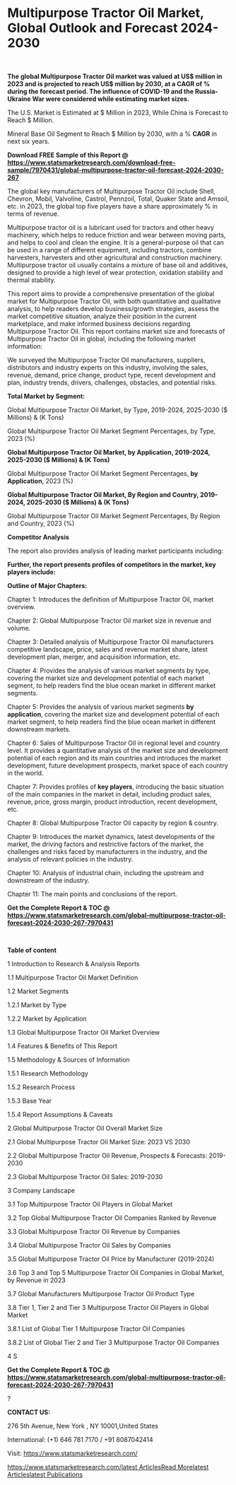 <h1>Multipurpose Tractor Oil Market, Global Outlook and Forecast 2024-2030</h1><br/><p><strong>The global Multipurpose Tractor Oil market was valued at US$ million in 2023 and is projected to reach US$ million by 2030, at a <strong>CAGR</strong> of % during the forecast period. The influence of COVID-19 and the Russia-Ukraine War were considered while estimating market sizes.</strong></p>
 
 
 
 <p>The U.S. Market is Estimated at $ Million in 2023, While China is Forecast to Reach $ Million.</p>
 
 
 
 <p>Mineral Base Oil Segment to Reach $ Million by 2030, with a % <strong>CAGR</strong> in next six years.</p>
 
 
 
 <p><strong>Download FREE Sample of this Report @ <a href="https://www.statsmarketresearch.com/download-free-sample/7970431/global-multipurpose-tractor-oil-forecast-2024-2030-267">https://www.statsmarketresearch.com/download-free-sample/7970431/global-multipurpose-tractor-oil-forecast-2024-2030-267</a></strong></p>
 
 
 
 <p>The global key manufacturers of Multipurpose Tractor Oil include Shell, Chevron, Mobil, Valvoline, Castrol, Pennzoil, Total, Quaker State and Amsoil, etc. in 2023, the global top five players have a share approximately % in terms of revenue.</p>
 
 
 
 <p>Multipurpose tractor oil is a lubricant used for tractors and other heavy machinery, which helps to reduce friction and wear between moving parts, and helps to cool and clean the engine. It is a general-purpose oil that can be used in a range of different equipment, including tractors, combine harvesters, harvesters and other agricultural and construction machinery. Multipurpose tractor oil usually contains a mixture of base oil and additives, designed to provide a high level of wear protection, oxidation stability and thermal stability.</p>
 
 
 
 <p>This report aims to provide a comprehensive presentation of the global market for Multipurpose Tractor Oil, with both quantitative and qualitative analysis, to help readers develop business/growth strategies, assess the market competitive situation, analyze their position in the current marketplace, and make informed business decisions regarding Multipurpose Tractor Oil. This report contains market size and forecasts of Multipurpose Tractor Oil in global, including the following market information:</p>
 
 
 
 <p>We surveyed the Multipurpose Tractor Oil manufacturers, suppliers, distributors and industry experts on this industry, involving the sales, revenue, demand, price change, product type, recent development and plan, industry trends, drivers, challenges, obstacles, and potential risks.</p>
 
 
 
 <p><strong>Total Market by Segment:</strong></p>
 
 
 
 <p>Global Multipurpose Tractor Oil Market, by Type, 2019-2024, 2025-2030 ($ Millions) & (K Tons)</p>
 
 
 
 <p>Global Multipurpose Tractor Oil Market Segment Percentages, by Type, 2023 (%)</p>
 
 
 
 <p><strong>Global Multipurpose Tractor Oil Market, <strong>by Application</strong>, 2019-2024, 2025-2030 ($ Millions) & (K Tons)</strong></p>
 
 
 
 <p>Global Multipurpose Tractor Oil Market Segment Percentages, <strong>by Application</strong>, 2023 (%)</p>
 
 
 
 <p><strong>Global Multipurpose Tractor Oil Market, By Region and Country, 2019-2024, 2025-2030 ($ Millions) & (K Tons)</strong></p>
 
 
 
 <p>Global Multipurpose Tractor Oil Market Segment Percentages, By Region and Country, 2023 (%)</p>
 
 
 
 <p><strong>Competitor Analysis</strong></p>
 
 
 
 <p>The report also provides analysis of leading market participants including:</p>
 
 
 
 <p><strong>Further, the report presents profiles of competitors in the market, <strong>key players</strong> include:</strong></p>
 
 
 
 <p><strong>Outline of Major Chapters:</strong></p>
 
 
 
 <p>Chapter 1: Introduces the definition of Multipurpose Tractor Oil, market overview.</p>
 
 
 
 <p>Chapter 2: Global Multipurpose Tractor Oil market size in revenue and volume.</p>
 
 
 
 <p>Chapter 3: Detailed analysis of Multipurpose Tractor Oil manufacturers competitive landscape, price, sales and revenue market share, latest development plan, merger, and acquisition information, etc.</p>
 
 
 
 <p>Chapter 4: Provides the analysis of various market segments by type, covering the market size and development potential of each market segment, to help readers find the blue ocean market in different market segments.</p>
 
 
 
 <p>Chapter 5: Provides the analysis of various market segments <strong>by application</strong>, covering the market size and development potential of each market segment, to help readers find the blue ocean market in different downstream markets.</p>
 
 
 
 <p>Chapter 6: Sales of Multipurpose Tractor Oil in regional level and country level. It provides a quantitative analysis of the market size and development potential of each region and its main countries and introduces the market development, future development prospects, market space of each country in the world.</p>
 
 
 
 <p>Chapter 7: Provides profiles of <strong>key players</strong>, introducing the basic situation of the main companies in the market in detail, including product sales, revenue, price, gross margin, product introduction, recent development, etc.</p>
 
 
 
 <p>Chapter 8: Global Multipurpose Tractor Oil capacity by region & country.</p>
 
 
 
 <p>Chapter 9: Introduces the market dynamics, latest developments of the market, the driving factors and restrictive factors of the market, the challenges and risks faced by manufacturers in the industry, and the analysis of relevant policies in the industry.</p>
 
 
 
 <p>Chapter 10: Analysis of industrial chain, including the upstream and downstream of the industry.</p>
 
 
 
 <p>Chapter 11: The main points and conclusions of the report.</p>
 
 
 
 <div><b>Get the Complete Report & TOC @ <a href="https://www.statsmarketresearch.com/global-multipurpose-tractor-oil-forecast-2024-2030-267-7970431">https://www.statsmarketresearch.com/global-multipurpose-tractor-oil-forecast-2024-2030-267-7970431</a></b></div>
 
 
 
 <p><br />
 
 <b>Table of content</b></p>
 
 
 
 <p>1 Introduction to Research & Analysis Reports<br />
 
 1.1 Multipurpose Tractor Oil Market Definition<br />
 
 1.2 Market Segments<br />
 
 1.2.1 Market by Type<br />
 
 1.2.2 Market by Application<br />
 
 1.3 Global Multipurpose Tractor Oil Market Overview<br />
 
 1.4 Features & Benefits of This Report<br />
 
 1.5 Methodology & Sources of Information<br />
 
 1.5.1 Research Methodology<br />
 
 1.5.2 Research Process<br />
 
 1.5.3 Base Year<br />
 
 1.5.4 Report Assumptions & Caveats<br />
 
 2 Global Multipurpose Tractor Oil Overall Market Size<br />
 
 2.1 Global Multipurpose Tractor Oil Market Size: 2023 VS 2030<br />
 
 2.2 Global Multipurpose Tractor Oil Revenue, Prospects & Forecasts: 2019-2030<br />
 
 2.3 Global Multipurpose Tractor Oil Sales: 2019-2030<br />
 
 3 Company Landscape<br />
 
 3.1 Top Multipurpose Tractor Oil Players in Global Market<br />
 
 3.2 Top Global Multipurpose Tractor Oil Companies Ranked by Revenue<br />
 
 3.3 Global Multipurpose Tractor Oil Revenue by Companies<br />
 
 3.4 Global Multipurpose Tractor Oil Sales by Companies<br />
 
 3.5 Global Multipurpose Tractor Oil Price by Manufacturer (2019-2024)<br />
 
 3.6 Top 3 and Top 5 Multipurpose Tractor Oil Companies in Global Market, by Revenue in 2023<br />
 
 3.7 Global Manufacturers Multipurpose Tractor Oil Product Type<br />
 
 3.8 Tier 1, Tier 2 and Tier 3 Multipurpose Tractor Oil Players in Global Market<br />
 
 3.8.1 List of Global Tier 1 Multipurpose Tractor Oil Companies<br />
 
 3.8.2 List of Global Tier 2 and Tier 3 Multipurpose Tractor Oil Companies<br />
 
 4 S</p>
 
 
 
 <div><b>Get the Complete Report & TOC @ <a href="https://www.statsmarketresearch.com/global-multipurpose-tractor-oil-forecast-2024-2030-267-7970431">https://www.statsmarketresearch.com/global-multipurpose-tractor-oil-forecast-2024-2030-267-7970431</a></b></div>
 
 
 
 <p>? </p>
 
 
 
 <p><b>CONTACT US:</b><br />
 
 276 5th Avenue, New York , NY 10001,United States<br />
 
 International: (+1) 646 781 7170 / +91 8087042414<br />
 
 Visit: <a href="https://www.statsmarketresearch.com/">https://www.statsmarketresearch.com/</a><br />
 
 <a href="https://gyeongbokgung.com">https://www.statsmarketresearch.com/</a><a href="https://hallyeomaritime.com">latest Articles</a><a href="https://jingwansa.com">Read More</a><a href="https://nguoiviet.jp/">latest Articles</a><a href="https://www.intelmarketresearch.com/">latest Publications</a></p>